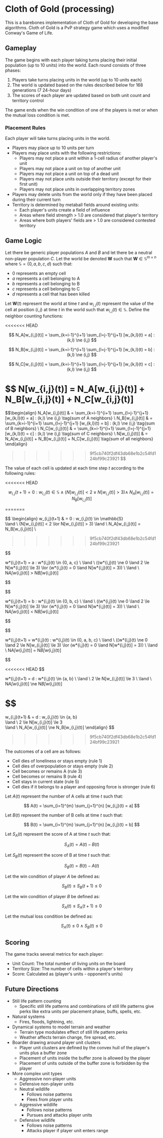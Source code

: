 # Cloth of Gold (processing)

This is a barebones implementation of Cloth of Gold for developing the base algorithms.
Cloth of Gold is a PvP strategy game which uses a modified Conway's Game of Life.

## Gameplay

The game begins with each player taking turns placing their initial population (up to 10 units) into the world.
Each round consists of three phases:

1. Players take turns placing units in the world (up to 10 units each)
2. The world is updated based on the rules described below for 168 generations (7 24-hour days)
3. The scores of each player are updated based on both unit count and territory control

The game ends when the win condition of one of the players is met or when the mutual loss condition is met.

### Placement Rules

Each player will take turns placing units in the world.

- Players may place up to 10 units per turn
- Players may place units with the following restrictions:
  - Players may not place a unit within a 1-cell radius of another player's unit
  - Players may not place a unit on top of another unit
  - Players may not place a unit on top of a dead unit
  - Players may not place units outside their territory (except for their first unit)
  - Players may not place units in overlapping territory zones
- Players may delete units from the world only if they have been placed during their current turn
- Territory is determined by metaball fields around existing units:
  - Each player's units create a field of influence
  - Areas where field strength > 1.0 are considered that player's territory
  - Areas where both players' fields are > 1.0 are considered contested territory

## Game Logic

Let there be generic player populations $A$ and $B$ and let there be a neutral non-player population $C$.
Let the world be denoted $\mathbf{W}$ such that $\mathbf{W} \in \mathbb{S}^{m \times n}$ where $\mathbb{S} = \{0, a, b, c, d\}$ such that:

- 0 represents an empty cell
- $a$ represents a cell belonging to A
- $b$ represents a cell belonging to B
- $c$ represents a cell belonging to C
- $d$ represents a cell that has been killed

Let $\mathbf{W}(t)$ represent the world at time $t$ and $w_{i,j}(t)$ represent the value of the cell at position $(i,j)$ at time $t$ in the world such that $w_{i,j}(t) \in \mathbb{S}$.
Define the neighbor counting functions:

<<<<<<< HEAD

$$
N_A[w_{i,j}(t)] = \sum_{k=i-1}^{i+1} \sum_{l=j-1}^{j+1} [w_{k,l}(t) = a] : (k,l) \ne (i,j)
$$

$$
N_B[w_{i,j}(t)] = \sum_{k=i-1}^{i+1} \sum_{l=j-1}^{j+1} [w_{k,l}(t) = b] : (k,l) \ne (i,j)
$$

$$
N_C[w_{i,j}(t)] = \sum_{k=i-1}^{i+1} \sum_{l=j-1}^{j+1} [w_{k,l}(t) = c] : (k,l) \ne (i,j)
$$

$$
N[w_{i,j}(t)] = N_A[w_{i,j}(t)] + N_B[w_{i,j}(t)] + N_C[w_{i,j}(t)]
=======
$$\begin{align}
N_A[w_{i,j}(t)] & = \sum_{k=i-1}^{i+1} \sum_{l=j-1}^{j+1} [w_{k,l}(t) = a] : (k,l) \ne (i,j) \tag{sum of A neighbors} \\
N_B[w_{i,j}(t)] & = \sum_{k=i-1}^{i+1} \sum_{l=j-1}^{j+1} [w_{k,l}(t) = b] : (k,l) \ne (i,j) \tag{sum of B neighbors} \\
N_C[w_{i,j}(t)] & = \sum_{k=i-1}^{i+1} \sum_{l=j-1}^{j+1} [w_{k,l}(t) = c] : (k,l) \ne (i,j) \tag{sum of C neighbors} \\
N[w_{i,j}(t)] & = N_A[w_{i,j}(t)] + N_B[w_{i,j}(t)] + N_C[w_{i,j}(t)] \tag{sum of all neighbors}
\end{align}
>>>>>>> 9f5cb740f2df43db68e1b2c54fd124bf99c23921
$$

The value of each cell is updated at each time step $t$ according to the following rules:

<<<<<<< HEAD

$$
w_{i,j}(t+1) = 0 : w_{i,j}(t) \in \mathbb{S} \ \land \ (N[w_{i,j}(t)] < 2 \lor N[w_{i,j}(t)] > 3) \land \ N_A[w_{i,j}(t)] = N_B[w_{i,j}(t)]
$$

=======

$$
\begin{align}
w_{i,j}(t+1) & = 0 :
w_{i,j}(t) \in \mathbb{S} \
\land \ (N[w_{i,j}(t)] < 2 \lor N[w_{i,j}(t)] > 3)
\land \ N_A[w_{i,j}(t)] = N_B[w_{i,j}(t)]
\\
>>>>>>> 9f5cb740f2df43db68e1b2c54fd124bf99c23921


$$

w*{i,j}(t+1) = a : w*{i,j}(t) \in \{0, a, c\} \ \land \ ((w*{i,j}(t) \ne 0 \land 2 \le N[w*{i,j}(t)] \le 3) \lor (w*{i,j}(t) = 0 \land N[w*{i,j}(t)] = 3)) \ \land \ N*A[w*{i,j}(t)] > N*B[w*{i,j}(t)]

$$


$$

w*{i,j}(t+1) = b : w*{i,j}(t) \in \{0, b, c\} \ \land \ ((w*{i,j}(t) \ne 0 \land 2 \le N[w*{i,j}(t)] \le 3) \lor (w*{i,j}(t) = 0 \land N[w*{i,j}(t)] = 3)) \ \land \ N*A[w*{i,j}(t)] < N*B[w*{i,j}(t)]

$$


$$

w*{i,j}(t+1) = w*{i,j}(t) : w*{i,j}(t) \in \{0, a, b, c\} \ \land \ ((w*{i,j}(t) \ne 0 \land 2 \le N[w_{i,j}(t)] \le 3) \lor (w*{i,j}(t) = 0 \land N[w*{i,j}(t)] = 3)) \ \land \ N*A[w*{i,j}(t)] = N*B[w*{i,j}(t)]

$$

<<<<<<< HEAD
$$

w*{i,j}(t+1) = d : w*{i,j}(t) \in \{a, b\} \ \land \ 2 \le N[w_{i,j}(t)] \le 3 \ \land \ N*A[w*{i,j}(t)] \ne N*B[w*{i,j}(t)]

$$
=======
w_{i,j}(t+1) & = d :
w_{i,j}(t) \in \{a, b\} \
\land \ 2 \le N[w_{i,j}(t)] \le 3 \
\land \ N_A[w_{i,j}(t)] \ne N_B[w_{i,j}(t)]
\end{align}
$$

> > > > > > > 9f5cb740f2df43db68e1b2c54fd124bf99c23921

The outcomes of a cell are as follows:

- Cell dies of loneliness or stays empty (rule 1)
- Cell dies of overpopulation or stays empty (rule 2)
- Cell becomes or remains A (rule 3)
- Cell becomes or remains B (rule 4)
- Cell stays in current state (rule 5)
- Cell dies if it belongs to a player and opposing force is stronger (rule 6)

Let $A(t)$ represent the number of A cells at time $t$ such that:

$$
A(t) = \sum_{i=1}^{m} \sum_{j=1}^{n} [w_{i,j}(t) = a]
$$

Let $B(t)$ represent the number of B cells at time $t$ such that:

$$
B(t) = \sum_{i=1}^{m} \sum_{j=1}^{n} [w_{i,j}(t) = b]
$$

Let $S_A(t)$ represent the score of A at time $t$ such that:

$$
S_A(t) = A(t) - B(t)
$$

Let $S_B(t)$ represent the score of B at time $t$ such that:

$$
S_B(t) = B(t) - A(t)
$$

Let the win condition of player $A$ be defined as:

$$
S_B(t) \le S_B(t+1) \le 0
$$

Let the win condition of player $B$ be defined as:

$$
S_A(t) \le S_A(t+1) \le 0
$$

Let the mutual loss condition be defined as:

$$
S_A(t) \le 0 \ \land \ S_B(t) \le 0
$$

## Scoring

The game tracks several metrics for each player:

- Unit Count: The total number of living units on the board
- Territory Size: The number of cells within a player's territory
- Score: Calculated as (player's units - opponent's units)

## Future Directions

- Still life pattern counting
  - Specific still life patterns and combinations of still life patterns give perks like extra units per placement phase, buffs, spells, etc.
- Natural systems
  - Fires, floods, lightning, etc.
- Dynamical systems to model terrain and weather
  - Terrain type modulates effect of still life pattern perks
  - Weather affects terrain change, fire spread, etc.
- Boarder drawing around player unit clusters
  - Player unit clusters are defined by the convex hull of the player's units plus a buffer zone
  - Placement of units inside the buffer zone is allowed by the player
  - Placement of units outside of the buffer zone is forbidden by the player
- More complex unit types
  - Aggressive non-player units
  - Defensive non-player units
  - Neutral wildlife
    - Follows noise patterns
    - Flees from player units
  - Aggressive wildlife
    - Follows noise patterns
    - Pursues and attacks player units
  - Defensive wildlife
    - Follows noise patterns
    - Attacks player if player unit enters range
